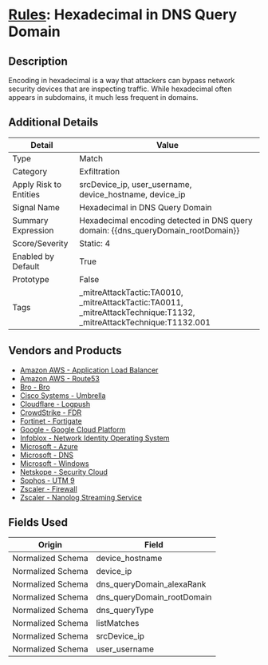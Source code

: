# [Rules](README.md): Hexadecimal in DNS Query Domain

## Description
Encoding in hexadecimal is a way that attackers can bypass network security devices that are inspecting traffic.  While hexadecimal often appears in subdomains, it much less frequent in domains.

## Additional Details
|Detail|Value|
|----|----|
|Type|Match|
|Category|Exfiltration|
|Apply Risk to Entities|srcDevice_ip, user_username, device_hostname, device_ip|
|Signal Name|Hexadecimal in DNS Query Domain|
|Summary Expression|Hexadecimal encoding detected in DNS query domain: {{dns_queryDomain_rootDomain}}|
|Score/Severity|Static: 4|
|Enabled by Default|True|
|Prototype|False|
|Tags|_mitreAttackTactic:TA0010, _mitreAttackTactic:TA0011, _mitreAttackTechnique:T1132, _mitreAttackTechnique:T1132.001|
## Vendors and Products
- [Amazon AWS - Application Load Balancer](../products/5bb9e0b3-8d57-4b10-8952-0b6ffe91b599.md)
- [Amazon AWS - Route53](../products/e2393771-bda2-414a-8661-0a57069287ad.md)
- [Bro - Bro](../products/37C866BF-72E1-470A-9072-EDB908F56951.md)
- [Cisco Systems - Umbrella](../products/5ba50e74-3c05-4ea8-aeaf-5efde588c60f.md)
- [Cloudflare - Logpush](../products/c2503fcc-ef30-4e40-bb32-0bf47151b140.md)
- [CrowdStrike - FDR](../products/569a3a44-c29f-492e-bcf4-5dc04e2ab0f3.md)
- [Fortinet - Fortigate](../products/c57e2c85-4fc1-4fb7-8fa1-dbc5235231ad.md)
- [Google - Google Cloud Platform](../products/dcc85cfc-a698-4d09-87de-f2c723f3ad07.md)
- [Infoblox - Network Identity Operating System](../products/43808f4c-15e9-480c-ab1a-38bdef3b6798.md)
- [Microsoft - Azure](../products/a1225af5-e778-4068-a9a2-47da93d1ff24.md)
- [Microsoft - DNS](../products/e362ae18-9af1-496d-9ace-efa05a8381c6.md)
- [Microsoft - Windows](../products/1ff7546c-cb36-4a24-87f7-89d2cecc5761.md)
- [Netskope - Security Cloud](../products/B3582ED2-1A0C-452D-9802-97433D143486.md)
- [Sophos - UTM 9](../products/0fb003bc-8383-442f-8f3d-afcfbaefe617.md)
- [Zscaler - Firewall](../products/9e0641a7-22ce-4ac8-8113-ee48b368ac3d.md)
- [Zscaler - Nanolog Streaming Service](../products/6299d728-14f7-455e-85c5-ea8ec65a654a.md)


## Fields Used

|Origin|Field|
|----|----|
|Normalized Schema|device_hostname|
|Normalized Schema|device_ip|
|Normalized Schema|dns_queryDomain_alexaRank|
|Normalized Schema|dns_queryDomain_rootDomain|
|Normalized Schema|dns_queryType|
|Normalized Schema|listMatches|
|Normalized Schema|srcDevice_ip|
|Normalized Schema|user_username|


